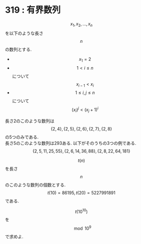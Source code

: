# 319 : 有界数列

$$x_1, x_2, \dots, x_n$$を以下のような長さ$$n$$の数列とする.

* $$x_1 = 2$$
* $$1 < i \leq n$$について$$x_{i-1} < x_i$$
* $$1 \leq i,j \leq n$$について$$(x_i)^j < (x_j+1)^i$$

長さ2のこのような数列は$$\{2,4\}, \{2,5\}, \{2,6\}, \{2,7\}, \{2,8\}$$の5つのみである.  
長さ5のこのような数列は293ある. 以下がそのうちの3つの例である.  
$$\{2,5,11,25,55\}, \{2,6,14,36,88\}, \{2,8,22,64,181\}$$

$$t(n)$$を長さ$$n$$のこのような数列の個数とする.  
$$t(10) = 86195, t(20) = 5227991891$$である.

$$t(10^{10})$$を$$\mod 10^9$$で求めよ.

